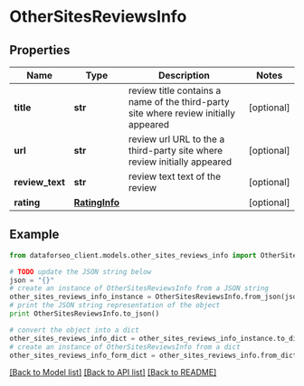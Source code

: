 # OtherSitesReviewsInfo


## Properties

Name | Type | Description | Notes
------------ | ------------- | ------------- | -------------
**title** | **str** | review title contains a name of the third-party site where review initially appeared | [optional] 
**url** | **str** | review url URL to the a third-party site where review initially appeared | [optional] 
**review_text** | **str** | review text text of the review | [optional] 
**rating** | [**RatingInfo**](RatingInfo.md) |  | [optional] 

## Example

```python
from dataforseo_client.models.other_sites_reviews_info import OtherSitesReviewsInfo

# TODO update the JSON string below
json = "{}"
# create an instance of OtherSitesReviewsInfo from a JSON string
other_sites_reviews_info_instance = OtherSitesReviewsInfo.from_json(json)
# print the JSON string representation of the object
print OtherSitesReviewsInfo.to_json()

# convert the object into a dict
other_sites_reviews_info_dict = other_sites_reviews_info_instance.to_dict()
# create an instance of OtherSitesReviewsInfo from a dict
other_sites_reviews_info_form_dict = other_sites_reviews_info.from_dict(other_sites_reviews_info_dict)
```
[[Back to Model list]](../README.md#documentation-for-models) [[Back to API list]](../README.md#documentation-for-api-endpoints) [[Back to README]](../README.md)


